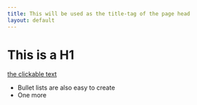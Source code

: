 ```yaml
---
title: This will be used as the title-tag of the page head
layout: default
---
```


# This is a H1

[the clickable text](http://xlson.com/)

* Bullet lists are also easy to create
* One more
